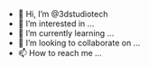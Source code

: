 - 👋 Hi, I’m @3dstudiotech
- 👀 I’m interested in ...
- 🌱 I’m currently learning ...
- 💞️ I’m looking to collaborate on ...
- 📫 How to reach me ...

<!---
3dstudiotech/3dstudiotech is a ✨ special ✨ repository because its `README.md` (this file) appears on your GitHub profile.
You can click the Preview link to take a look at your changes.
--->

